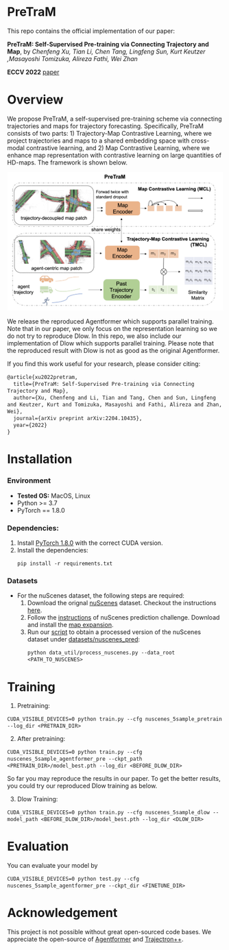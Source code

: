 
# PreTraM
This repo contains the official implementation of our paper:
  
**PreTraM: Self-Supervised Pre-training via Connecting Trajectory and Map**,
by *Chenfeng Xu, Tian Li, Chen Tang, Lingfeng Sun, Kurt Keutzer ,Masayoshi Tomizuka, Alireza Fathi, Wei Zhan*

**ECCV 2022**  [paper](https://arxiv.org/abs/2204.10435)

# Overview
We propose PreTraM, a self-supervised pre-training scheme via connecting trajectories and maps for trajectory forecasting. Specifically, PreTraM consists of two parts: 1) Trajectory-Map Contrastive Learning, where we project trajectories and maps to a shared embedding space with cross-modal contrastive learning, and 2) Map Contrastive Learning, where we enhance map representation with contrastive learning on large quantities of HD-maps. The framework is shown below.


<p align="center">
    <img src="./figures/pretram_framework.png"/ width="750">
</p>

We release the reproduced Agentformer which supports parallel training. Note that in our paper, we only focus on the representation learning so we do not try to reproduce Dlow. In this repo, we also include our implementation of Dlow which supports parallel training. Please note that the reproduced result with Dlow is not as good as the original Agentformer. 

If you find this work useful for your research, please consider citing:

```
@article{xu2022pretram,
  title={PreTraM: Self-Supervised Pre-training via Connecting Trajectory and Map},
  author={Xu, Chenfeng and Li, Tian and Tang, Chen and Sun, Lingfeng and Keutzer, Kurt and Tomizuka, Masayoshi and Fathi, Alireza and Zhan, Wei},
  journal={arXiv preprint arXiv:2204.10435},
  year={2022}
}
```

# Installation 

### Environment
* **Tested OS:** MacOS, Linux
* Python >= 3.7
* PyTorch == 1.8.0
### Dependencies:
1. Install [PyTorch 1.8.0](https://pytorch.org/get-started/previous-versions/) with the correct CUDA version.
2. Install the dependencies:
    ```
    pip install -r requirements.txt
    ```

### Datasets
* For the nuScenes dataset, the following steps are required:
  1. Download the orignal [nuScenes](https://www.nuscenes.org/nuscenes) dataset. Checkout the instructions [here](https://github.com/nutonomy/nuscenes-devkit).
  2. Follow the [instructions](https://github.com/nutonomy/nuscenes-devkit#prediction-challenge) of nuScenes prediction challenge. Download and install the [map expansion](https://github.com/nutonomy/nuscenes-devkit#map-expansion).
  3. Run our [script](data_util/process_nuscenes.py) to obtain a processed version of the nuScenes dataset under [datasets/nuscenes_pred](datasets/nuscenes_pred):
      ```
      python data_util/process_nuscenes.py --data_root <PATH_TO_NUSCENES>
      ``` 

# Training

1. Pretraining:
```
CUDA_VISIBLE_DEVICES=0 python train.py --cfg nuscenes_5sample_pretrain --log_dir <PRETRAIN_DIR>
```
2. After pretraining:
```
CUDA_VISIBLE_DEVICES=0 python train.py --cfg nuscenes_5sample_agentformer_pre --ckpt_path <PRETRAIN_DIR>/model_best.pth --log_dir <BEFORE_DLOW_DIR>
```
So far you may reproduce the results in our paper. To get the better results, you could try our reproduced Dlow training as below.

3. Dlow Training:
```
CUDA_VISIBLE_DEVICES=0 python train.py --cfg nuscenes_5sample_dlow --model_path <BEFORE_DLOW_DIR>/model_best.pth --log_dir <DLOW_DIR>
```


# Evaluation
You can evaluate your model by 
```
CUDA_VISIBLE_DEVICES=0 python test.py --cfg nuscenes_5sample_agentformer_pre --ckpt_dir <FINETUNE_DIR>
```

# Acknowledgement
This project is not possible without great open-sourced code bases. We appreciate the open-source of [Agentformer](https://github.com/Khrylx/AgentFormer) and [Trajectron++](https://github.com/StanfordASL/Trajectron-plus-plus).
